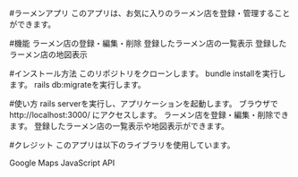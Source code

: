 #ラーメンアプリ
このアプリは、お気に入りのラーメン店を登録・管理することができます。

#機能
ラーメン店の登録・編集・削除
登録したラーメン店の一覧表示
登録したラーメン店の地図表示

#インストール方法
このリポジトリをクローンします。
bundle installを実行します。
rails db:migrateを実行します。

#使い方
rails serverを実行し、アプリケーションを起動します。
ブラウザで http://localhost:3000/ にアクセスします。
ラーメン店を登録・編集・削除できます。
登録したラーメン店の一覧表示や地図表示ができます。

#クレジット
このアプリは以下のライブラリを使用しています。

Google Maps JavaScript API
